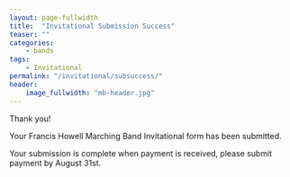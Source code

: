 ```yaml
---
layout: page-fullwidth
title:  "Invitational Submission Success"
teaser: ""
categories:
    - bands
tags:
    - Invitational
permalink: "/invitational/subsuccess/"
header:
    image_fullwidth: "mb-header.jpg"
---
```


Thank you!  

Your Francis Howell Marching Band Invitational form has been submitted.

Your submission is complete when payment is received, please submit payment by August 31st.

